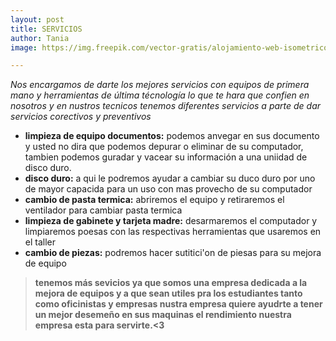 ```yaml
--- 
layout: post
title: SERVICIOS
author: Tania
image: https://img.freepik.com/vector-gratis/alojamiento-web-isometrico-composicion-soporte-soporte-tecnico-linea-clientes_1284-54457.jpg?size=626&ext=jpg&ga=GA1.2.1306725374.1649290375

--- 
```


_Nos encargamos de darte los mejores servicios con equipos de primera mano y herramientas de última técnología lo que te hara que confien en nosotros y en nustros tecnicos tenemos diferentes servicios a parte de dar servicios corectivos y preventivos_

+ **limpieza de equipo documentos:** podemos anvegar en sus documento y usted no dira que podemos depurar o eliminar de su computador, tambien podemos guradar y vacear su información a una uniidad de disco duro.
+ **disco duro:** a qui le podremos ayudar a cambiar su duco duro por uno de mayor capacida para un uso con mas provecho de su computador 
+ **cambio de pasta termica:** abriremos el equipo y retiraremos el ventilador para cambiar pasta termica
+ **limpieza de gabinete y tarjeta madre:**  desarmaremos el computador y limpiaremos poesas con las respectivas herramientas  que usaremos en el taller 
+ **cambio de piezas:** podremos hacer sutitici'on de piesas para su mejora de equipo 


 >**tenemos más sevicios ya que somos una empresa dedicada a la mejora de equipos y a que sean utiles pra los estudiantes tanto como oficinistas y empresas nustra empresa quiere ayudrte a tener un mejor desemeño  en sus maquinas el rendimiento  nuestra empresa esta para servirte.<3**
